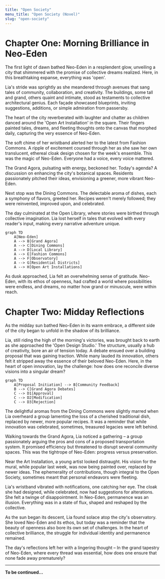 ```yaml
---
title: "Open Society"
menu_title: "Open Society (Novel)"
slug: "open-society"
---
```


# Chapter One: Morning Brilliance in Neo-Eden

The first light of dawn bathed Neo-Eden in a resplendent glow, unveiling a city that shimmered with the promise of collective dreams realized. Here, in this breathtaking expanse, everything was 'open'.

Lia's stride was sprightly as she meandered through avenues that sang tales of community, collaboration, and creativity. The buildings, some tall and grand, others quaint and intimate, stood as testaments to collective architectural genius. Each façade showcased blueprints, inviting suggestions, additions, or simple admiration from passersby.

The heart of the city reverberated with laughter and chatter as children danced around the 'Open Art Installation' in the square. Their fingers painted tales, dreams, and fleeting thoughts onto the canvas that morphed daily, capturing the very essence of Neo-Eden.

The soft chime of her wristband alerted her to the latest from Fashion Commons. A ripple of excitement coursed through her as she saw her own translucent, ethereal cloak design chosen for the week's ensemble. This was the magic of Neo-Eden. Everyone had a voice, every voice mattered.

The Grand Agora, pulsating with energy, beckoned her. Today's agenda? A discussion on enhancing the city's botanical spaces. Residents passionately pitched their ideas, envisioning a greener, more vibrant Neo-Eden.

Next stop was the Dining Commons. The delectable aroma of dishes, each a symphony of flavors, greeted her. Recipes weren't merely followed; they were reinvented, improved upon, and celebrated.

The day culminated at the Open Library, where stories were birthed through collective imagination. Lia lost herself in tales that evolved with every reader's input, making every narrative adventure unique.

```mermaid
graph TD
    A[Neo-Eden]
    A --> B[Grand Agora]
    A --> C[Dining Commons]
    A --> D[Local Library]
    A --> E[Fashion Commons]
    A --> F[Observatory]
    A --> G[Residential Districts]
    A --> H[Open Art Installations]
```

As dusk approached, Lia felt an overwhelming sense of gratitude. Neo-Eden, with its ethos of openness, had crafted a world where possibilities were endless, and dreams, no matter how grand or minuscule, were within reach.

# Chapter Two: Midday Reflections

As the midday sun bathed Neo-Eden in its warm embrace, a different side of the city began to unfold in the shadow of its brilliance.

Lia, still riding the high of the morning's victories, was brought back to earth as she approached the 'Open Design Studio.' The structure, usually a hub of creativity, bore an air of tension today. A debate ensued over a building proposal that was gaining traction. While many lauded its innovation, others felt it stripped away the essence of their beloved Neo-Eden. Here, in the heart of open innovation, lay the challenge: how does one reconcile diverse visions into a singular dream?

```mermaid
graph TD
    A[Proposal Initiation] --> B[Community Feedback]
    B --> C[Grand Agora Debates]
    C --> D1[Approval]
    C --> D2[Modification]
    C --> D3[Rejection]
```

The delightful aromas from the Dining Commons were slightly marred when Lia overheard a group lamenting the loss of a cherished traditional dish, replaced by newer, more popular recipes. It was a reminder that while innovation was celebrated, sometimes, treasured legacies were left behind.

Walking towards the Grand Agora, Lia noticed a gathering – a group passionately arguing the pros and cons of a proposed transportation system. It promised efficiency but threatened to disrupt several community spaces. This was the tightrope of Neo-Eden: progress versus preservation.

Near the Art Installation, a young artist looked distraught. His vision for the mural, while popular last week, was now being painted over, replaced by newer ideas. The ephemerality of contributions, though integral to the Open Society, sometimes meant that personal endeavors were fleeting.

Lia's wristband vibrated with notifications, one catching her eye. The cloak she had designed, while celebrated, now had suggestions for alterations. She felt a twinge of disappointment. In Neo-Eden, permanence was an illusion. Everything was in a state of flux, shaped and reshaped by the collective.

As the sun began its descent, Lia found solace atop the city's observatory. She loved Neo-Eden and its ethos, but today was a reminder that the beauty of openness also bore its own set of challenges. In the heart of collective brilliance, the struggle for individual identity and permanence remained.

The day's reflections left her with a lingering thought – In the grand tapestry of Neo-Eden, where every thread was essential, how does one ensure that none fade away prematurely?

---

**To be continued...**
